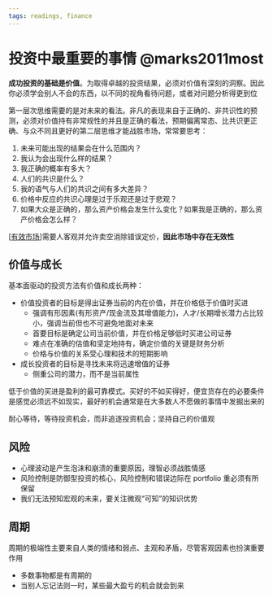 ```yaml
---
tags: readings, finance
---
```


# 投资中最重要的事情 @marks2011most

**成功投资的基础是价值**。为取得卓越的投资结果，必须对价值有深刻的洞察。因此你必须学会别人不会的东西，以不同的视角看待问题，或者对问题分析得更到位

第一层次思维需要的是对未来的看法。非凡的表现来自于正确的、非共识性的预测，必须对价值持有非常规性的并且是正确的看法，预期偏离常态、比共识更正确、与众不同且更好的第二层思维才能战胜市场，常常要思考：

1. 未来可能出现的结果会在什么范围内？
2. 我认为会出现什么样的结果？
3. 我正确的概率有多大？
4. 人们的共识是什么？
5. 我的语气与人们的共识之间有多大差异？
6. 价格中反应的共识心理是过于乐观还是过于悲观？
7. 如果大众是正确的，那么资产价格会发生什么变化？如果我是正确的，那么资产价格会怎么样？

[[有效市场]]需要人客观并允许卖空消除错误定价，**因此市场中存在无效性**

## 价值与成长

基本面驱动的投资方法有价值和成长两种：

- 价值投资者的目标是得出证券当前的内在价值，并在价格低于价值时买进
  - 强调有形因素(有形资产/现金流及其增值能力)，人才/长期增长潜力占比较小，强调当前但也不可避免地面对未来
  - 首要目标是确定公司当前价值，并在价格足够低时买进公司证券
  - 难点在准确的估值和坚定地持有，确定价值的关键是财务分析
  - 价格与价值的关系受心理和技术的短期影响
- 成长投资者的目标是寻找未来将迅速增值的证券
  - 侧重公司的潜力，而不是当前属性

低于价值的买进是盈利的最可靠模式。买好的不如买得好，便宜货存在的必要条件是感觉必须远不如现实，最好的机会通常是在大多数人不愿做的事情中发掘出来的

耐心等待，等待投资机会，而非追逐投资机会；坚持自己的价值观

## 风险

- 心理波动是产生泡沫和崩溃的重要原因，理智必须战胜情感
- 风险控制是防御型投资的核心，风险控制和错误边际在 portfolio 重必须有所保留
- 我们无法预知宏观的未来，要关注微观“可知”的知识优势

## 周期

周期的极端性主要来自人类的情绪和弱点、主观和矛盾，尽管客观因素也扮演重要作用

- 多数事物都是有周期的
- 当别人忘记法则一时，某些最大盈亏的机会就会到来

[//begin]: # "Autogenerated link references for markdown compatibility"
[有效市场]: <../finance/corporate finance/有效市场.md> "有效市场"
[//end]: # "Autogenerated link references"
